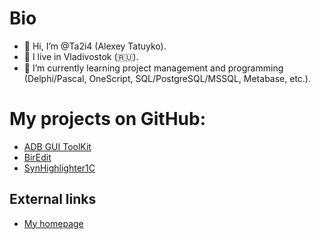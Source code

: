 # Bio
- 👋 Hi, I’m @Ta2i4 (Alexey Tatuyko).
- 👀 I live in Vladivostok (:ru:).
- 🌱 I’m currently learning project management and programming (Delphi/Pascal, OneScript, SQL/PostgreSQL/MSSQL, Metabase, etc.).


# My projects on GitHub:
- [ADB GUI ToolKit](https://github.com/Ta2i4/adb-gui-toolkit)
- [BirEdit](https://github.com/Ta2i4/BirEdit)
- [SynHighlighter1C](https://github.com/Ta2i4/SynHighlighter1C)


## External links
- [My homepage](http://ta2i4.ru/)
